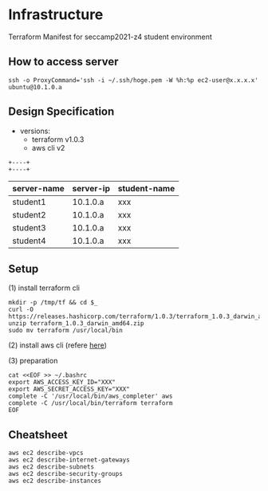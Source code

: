 # Infrastructure

Terraform Manifest for seccamp2021-z4 student environment

## How to access server

```
ssh -o ProxyCommand='ssh -i ~/.ssh/hoge.pem -W %h:%p ec2-user@x.x.x.x' ubuntu@10.1.0.a
```

## Design Specification

- versions:
  - terraform v1.0.3
  - aws cli v2

```
+----+
+----+
```

| server-name | server-ip | student-name |
| ----------- | --------- | ------------ |
| student1    | 10.1.0.a  | xxx          |
| student2    | 10.1.0.a  | xxx          |
| student3    | 10.1.0.a  | xxx          |
| student4    | 10.1.0.a  | xxx          |

## Setup
(1) install terraform cli
```
mkdir -p /tmp/tf && cd $_
curl -O https://releases.hashicorp.com/terraform/1.0.3/terraform_1.0.3_darwin_amd64.zip
unzip terraform_1.0.3_darwin_amd64.zip
sudo mv terraform /usr/local/bin
```

(2) install aws cli (refere
[here](https://docs.aws.amazon.com/ja_jp/cli/latest/userguide/install-cliv2-mac.html))

(3) preparation
```
cat <<EOF >> ~/.bashrc
export AWS_ACCESS_KEY_ID="XXX"
export AWS_SECRET_ACCESS_KEY="XXX"
complete -C '/usr/local/bin/aws_completer' aws
complete -C /usr/local/bin/terraform terraform
EOF
```

## Cheatsheet
```
aws ec2 describe-vpcs
aws ec2 describe-internet-gateways
aws ec2 describe-subnets
aws ec2 describe-security-groups
aws ec2 describe-instances
```
